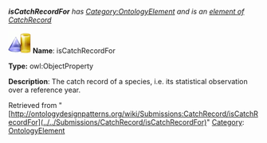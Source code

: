 ___isCatchRecordFor__ has [Category:OntologyElement](../../Category/OntologyElement "Category:OntologyElement") and is an [element of](../../Property/ElementOf "Property:ElementOf") [CatchRecord](../../Submissions/CatchRecord "Submissions:CatchRecord")_


  




[![ObjectProperty](../../images/thumb/c/c3/ObjectProperty.gif/45px-ObjectProperty.gif)](../../Image/ObjectProperty.gif "ObjectProperty")
__Name__: isCatchRecordFor 


__Type:__ owl:ObjectProperty 


__Description__: The catch record of a species, i.e. its statistical observation over a reference year. 





Retrieved from "[http://ontologydesignpatterns.org/wiki/Submissions:CatchRecord/isCatchRecordFor](../../Submissions/CatchRecord/isCatchRecordFor)"
 [Category](http://ontologydesignpatterns.org/wiki/Special:Categories "Special:Categories"): [OntologyElement](../../Category/OntologyElement "Category:OntologyElement")
